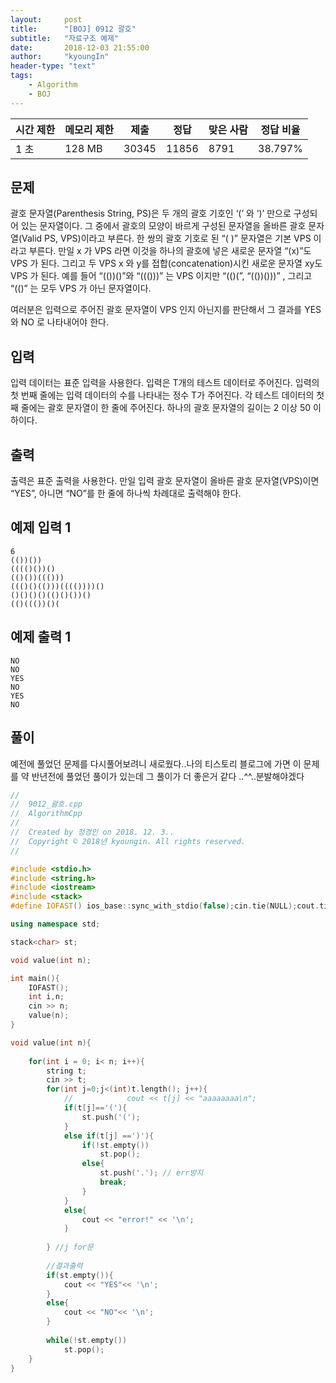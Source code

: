 ```yaml
---
layout:     post
title:      "[BOJ] 0912 괄호"
subtitle:   "자료구조 예제"
date:       2018-12-03 21:55:00
author:     "kyoungIn"
header-type: "text"
tags:
    - Algorithm
    - BOJ
---
```



| 시간 제한 | 메모리 제한 | 제출  | 정답  | 맞은 사람 | 정답 비율 |
| --------- | ----------- | ----- | ----- | --------- | --------- |
| 1 초      | 128 MB      | 30345 | 11856 | 8791      | 38.797%   |

## 문제

괄호 문자열(Parenthesis String, PS)은 두 개의 괄호 기호인 ‘(’ 와 ‘)’ 만으로 구성되어 있는 문자열이다. 그 중에서 괄호의 모양이 바르게 구성된 문자열을 올바른 괄호 문자열(Valid PS, VPS)이라고 부른다. 한 쌍의 괄호 기호로 된 “( )” 문자열은 기본 VPS 이라고 부른다. 만일 x 가 VPS 라면 이것을 하나의 괄호에 넣은 새로운 문자열 “(x)”도 VPS 가 된다. 그리고 두 VPS x 와 y를 접합(concatenation)시킨 새로운 문자열 xy도 VPS 가 된다. 예를 들어 “(())()”와 “((()))” 는 VPS 이지만 “(()(”, “(())()))” , 그리고 “(()” 는 모두 VPS 가 아닌 문자열이다. 

여러분은 입력으로 주어진 괄호 문자열이 VPS 인지 아닌지를 판단해서 그 결과를 YES 와 NO 로 나타내어야 한다. 

## 입력

입력 데이터는 표준 입력을 사용한다. 입력은 T개의 테스트 데이터로 주어진다. 입력의 첫 번째 줄에는 입력 데이터의 수를 나타내는 정수 T가 주어진다. 각 테스트 데이터의 첫째 줄에는 괄호 문자열이 한 줄에 주어진다. 하나의 괄호 문자열의 길이는 2 이상 50 이하이다. 

## 출력

출력은 표준 출력을 사용한다. 만일 입력 괄호 문자열이 올바른 괄호 문자열(VPS)이면 “YES”, 아니면 “NO”를 한 줄에 하나씩 차례대로 출력해야 한다. 

## 예제 입력 1

```
6
(())())
(((()())()
(()())((()))
((()()(()))(((())))()
()()()()(()()())()
(()((())()(
```

## 예제 출력 1

```
NO
NO
YES
NO
YES
NO
```

## 풀이

 예전에 풀었던 문제를 다시풀어보려니 새로웠다..나의 티스토리 블로그에 가면 이 문제를 약 반년전에 풀었던 풀이가 있는데 
 그 풀이가 더 좋은거 같다 ..^^..분발해야겠다

```cpp
//
//  9012_괄호.cpp
//  AlgorithmCpp
//
//  Created by 정경인 on 2018. 12. 3..
//  Copyright © 2018년 kyoungin. All rights reserved.
//

#include <stdio.h>
#include <string.h>
#include <iostream>
#include <stack>
#define IOFAST() ios_base::sync_with_stdio(false);cin.tie(NULL);cout.tie(NULL);

using namespace std;

stack<char> st;

void value(int n);

int main(){
    IOFAST();
    int i,n;
    cin >> n;
    value(n);
}

void value(int n){
    
    for(int i = 0; i< n; i++){
        string t;
        cin >> t;
        for(int j=0;j<(int)t.length(); j++){
            //            cout << t[j] << "aaaaaaaa\n";
            if(t[j]=='('){
                st.push('(');
            }
            else if(t[j] ==')'){
                if(!st.empty())
                    st.pop();
                else{
                    st.push('.'); // err방지
                    break;
                }
            }
            else{
                cout << "error!" << '\n';
            }
            
        } //j for문
        
        //결과출력
        if(st.empty()){
            cout << "YES"<< '\n';
        }
        else{
            cout << "NO"<< '\n';
        }
        
        while(!st.empty())
            st.pop();
    }
}
```

